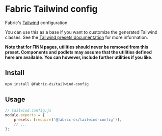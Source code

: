 # Fabric Tailwind config

Fabric's [Tailwind](https://tailwindcss.com/) configuration.

You can use this as a base if you want to customize the generated Tailwind classes. See the
[Tailwind presets documentation](https://tailwindcss.com/docs/presets) for more information.

**Note that for FINN pages, utilities should never be removed from this preset. Components and podlets may
assume that the utilities defined here are available. You can however, include further utilities if you
like.**

## Install

```sh
npm install @fabric-ds/tailwind-config
```

## Usage

```js
// tailwind.config.js
module.exports = {
    presets: [require('@fabric-ds/tailwind-config')],
    // ...
};
```
